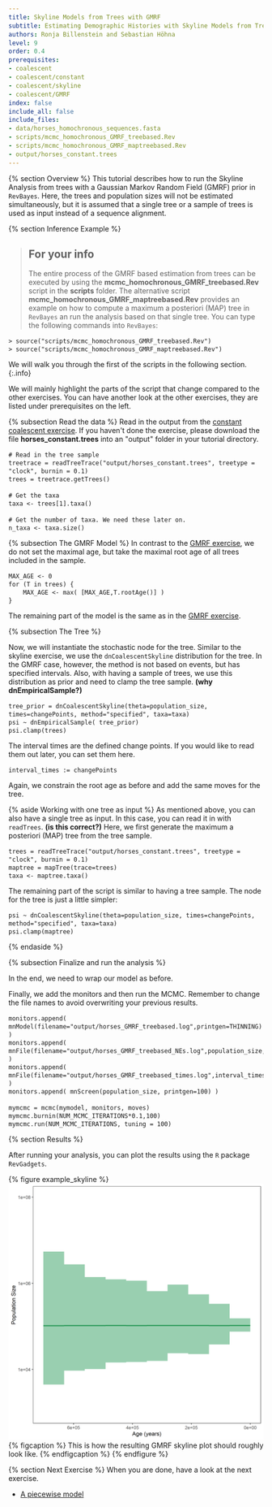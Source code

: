 ```yaml
---
title: Skyline Models from Trees with GMRF
subtitle: Estimating Demographic Histories with Skyline Models from Trees using a Gaussian Markov Random Field Prior
authors: Ronja Billenstein and Sebastian Höhna
level: 9
order: 0.4
prerequisites:
- coalescent
- coalescent/constant
- coalescent/skyline
- coalescent/GMRF
index: false
include_all: false
include_files:
- data/horses_homochronous_sequences.fasta
- scripts/mcmc_homochronous_GMRF_treebased.Rev
- scripts/mcmc_homochronous_GMRF_maptreebased.Rev
- output/horses_constant.trees
---
```


{% section Overview %}
This tutorial describes how to run the Skyline Analysis from trees with a Gaussian Markov Random Field (GMRF) prior in `RevBayes`.
Here, the trees and population sizes will not be estimated simultaneously, but it is assumed that a single tree or a sample of trees is used as input instead of a sequence alignment.

{% section Inference Example %}

> ## For your info
> The entire process of the GMRF based estimation from trees can be executed by using the **mcmc_homochronous_GMRF_treebased.Rev** script in the **scripts** folder.
> The alternative script **mcmc_homochronous_GMRF_maptreebased.Rev** provides an example on how to compute a maximum a posteriori (MAP) tree in `RevBayes` an run the analysis based on that single tree.
> You can type the following commands into `RevBayes`:
~~~
> source("scripts/mcmc_homochronous_GMRF_treebased.Rev")
> source("scripts/mcmc_homochronous_GMRF_maptreebased.Rev")
~~~
We will walk you through the first of the scripts in the following section.
{:.info}

We will mainly highlight the parts of the script that change compared to the other exercises.
You can have another look at the other exercises, they are listed under prerequisites on the left.

{% subsection Read the data %}
Read in the output from the [constant coalescent exercise]({{base.url}}/tutorials/coalescent/constant).
If you haven't done the exercise, please download the file **horses_constant.trees** into an "output" folder in your tutorial directory.

~~~
# Read in the tree sample
treetrace = readTreeTrace("output/horses_constant.trees", treetype = "clock", burnin = 0.1)
trees = treetrace.getTrees()

# Get the taxa
taxa <- trees[1].taxa()

# Get the number of taxa. We need these later on.
n_taxa <- taxa.size()
~~~

{% subsection The GMRF Model %}
In contrast to the [GMRF exercise]({{base.url}}/tutorials/coalescent/GMRF), we do not set the maximal age, but take the maximal root age of all trees included in the sample.

~~~
MAX_AGE <- 0
for (T in trees) {
    MAX_AGE <- max( [MAX_AGE,T.rootAge()] )
}
~~~

The remaining part of the model is the same as in the [GMRF exercise]({{base.url}}/tutorials/coalescent/GMRF).

{% subsection The Tree %}

Now, we will instantiate the stochastic node for the tree.
Similar to the skyline exercise, we use the `dnCoalescentSkyline` distribution for the tree.
In the GMRF case, however, the method is not based on events, but has specified intervals.
Also, with having a sample of trees, we use this distribution as prior and need to clamp the tree sample. **(why dnEmpiricalSample?)**
~~~
tree_prior = dnCoalescentSkyline(theta=population_size, times=changePoints, method="specified", taxa=taxa)
psi ~ dnEmpiricalSample( tree_prior)
psi.clamp(trees)
~~~

The interval times are the defined change points.
If you would like to read them out later, you can set them here.

~~~
interval_times := changePoints
~~~

Again, we constrain the root age as before and add the same moves for the tree.

{% aside Working with one tree as input %}
As mentioned above, you can also have a single tree as input.
In this case, you can read it in with `readTrees`. **(is this correct?)**
Here, we first generate the maximum a posteriori (MAP) tree from the tree sample.
~~~
trees = readTreeTrace("output/horses_constant.trees", treetype = "clock", burnin = 0.1)
maptree = mapTree(trace=trees)
taxa <- maptree.taxa()
~~~
The remaining part of the script is similar to having a tree sample.
The node for the tree is just a little simpler:
~~~
psi ~ dnCoalescentSkyline(theta=population_size, times=changePoints, method="specified", taxa=taxa)
psi.clamp(maptree)
~~~
{% endaside %}

{% subsection Finalize and run the analysis %}

In the end, we need to wrap our model as before.

Finally, we add the monitors and then run the MCMC.
Remember to change the file names to avoid overwriting your previous results.

~~~
monitors.append( mnModel(filename="output/horses_GMRF_treebased.log",printgen=THINNING) )
monitors.append( mnFile(filename="output/horses_GMRF_treebased_NEs.log",population_size,printgen=THINNING) )
monitors.append( mnFile(filename="output/horses_GMRF_treebased_times.log",interval_times,printgen=THINNING) )
monitors.append( mnScreen(population_size, printgen=100) )

mymcmc = mcmc(mymodel, monitors, moves)
mymcmc.burnin(NUM_MCMC_ITERATIONS*0.1,100)
mymcmc.run(NUM_MCMC_ITERATIONS, tuning = 100)
~~~


{% section Results %}

After running your analysis, you can plot the results using the `R` package `RevGadgets`.

{% figure example_skyline %}
<img src="figures/horses_GMRF_treebased.png" width="800">
{% figcaption %}
This is how the resulting GMRF skyline plot should roughly look like.
{% endfigcaption %}
{% endfigure %}

{% section Next Exercise %}
When you are done, have a look at the next exercise.

* [A piecewise model]({{base.url}}/tutorials/coalescent/piecewise)

